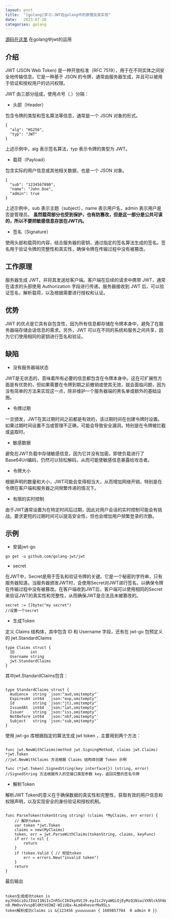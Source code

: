 ```yaml
---
layout: post
title:  "[golang]学习:JWT在golang中的原理及其实现"
date:   2023-07-20
categories: golang
---
```


[源码在这里](https://github.com/yuuuuuuan/jwttest)	在golang中jwt的运用

## 介绍

JWT (JSON Web Token) 是一种开放标准（RFC 7519），用于在不同实体之间安全地传输信息。它是一种基于 JSON 的令牌，通常由服务器生成，并且可以被用于验证和授权用户的访问权限。

JWT 由三部分组成，使用点号（.）分隔：

- 头部（Header）

包含令牌的类型和签名算法等信息，通常是一个 JSON 对象的形式。

```
{
  "alg": "HS256",
  "typ": "JWT"
}
```

上述示例中，alg 表示签名算法，typ 表示令牌的类型为 JWT。

- 载荷（Payload）

包含实际的用户信息或其他相关数据，也是一个 JSON 对象。

```
{
  "sub": "1234567890",
  "name": "John Doe",
  "admin": true
}
```

上述示例中，sub 表示主题（subject），name 表示用户名，admin 表示用户是否是管理员。
**虽然载荷部分也受到保护，也有防篡改，但是这一部分是公共可读的，所以不要把敏感信息存放在JWT内。**

- 签名（Signature）

使用头部和载荷的内容，结合服务器的密钥，通过指定的签名算法生成的签名。签名用于验证令牌的完整性和真实性，确保令牌在传输过程中没有被篡改。

## 工作原理

服务器生成 JWT，并将其发送给客户端。客户端在后续的请求中携带 JWT，通常在请求的头部使用 Authorization 字段进行传递。服务器接收到 JWT 后，可以验证签名，解析载荷，以及根据需要进行授权和认证。

## 优势

JWT 的优点是它具有自包含性，因为所有信息都存储在令牌本身中，避免了在服务器端存储会话信息的需求。另外，JWT 可以在不同的系统和服务之间共享，因为它们使用相同的密钥进行签名和验证。

## 缺陷

- 没有服务器端状态

JWT是无状态的，意味着所有必要的信息都包含在令牌本身中。这在可扩展性方面是有优势的，但如果需要在令牌到期之前撤销或使其无效，就会面临问题，因为没有简单的方法来实现这一点，除非维护一个服务器端的黑名单或额外的基础设施。

- 令牌过期

一旦颁发，JWT在其过期时间之前都是有效的，该过期时间在创建令牌时设置。如果过期时间设置不当或管理不正确，可能会导致安全漏洞，特别是在令牌被拦截或盗取时。

- 敏感数据

避免在JWT负载中存储敏感信息，因为它并没有加密。即使负载进行了Base64Url编码，仍然可以轻松解码，从而可能使敏感信息暴露给攻击者。

- 令牌大小

根据声明的数量和大小，JWT可能会变得相当大，从而增加网络开销，特别是在令牌在客户端和服务器之间频繁传递的情况下。

- 有限的实时控制

由于JWT通常设置为在特定时间后过期，因此对用户会话的实时控制可能会有挑战。要求更短的过期时间可以提高安全性，但也会增加用户频繁登录的次数。

## 示例

- 安装jwt-go

```
go get -u github.com/golang-jwt/jwt
```

- secret

在JWT中，Secret是用于签名和验证令牌的关键。它是一个秘密的字符串，只有服务器知道。当服务器颁发JWT时，会使用Secret对JWT进行签名，以确保令牌在传输过程中没有被篡改。在客户端收到JWT后，客户端可以使用相同的Secret来验证JWT的真实性和完整性，从而确保JWT是合法且未被篡改的。

```
secret := []byte("my secret")
//设置一个secret
```

- 生成Token

定义 Claims 结构体，其中包含 ID 和 Username 字段，还有在 jwt-go 包预定义的 jwt.StandardClaims

```
type Claims struct {
  ID       int
  Username string
  jwt.StandardClaims
}
```

其中jwt.StandardClaims包含：

```

type StandardClaims struct {
  Audience  string `json:"aud,omitempty"`
  ExpiresAt int64  `json:"exp,omitempty"`
  Id        string `json:"jti,omitempty"`
  IssuedAt  int64  `json:"iat,omitempty"`
  Issuer    string `json:"iss,omitempty"`
  NotBefore int64  `json:"nbf,omitempty"`
  Subject   string `json:"sub,omitempty"`
}

```

使用 jwt-go 库根据指定的算法生成 jwt token ，主要用到两个方法：

```

func jwt.NewWithClaims(method jwt.SigningMethod, claims jwt.Claims) *jwt.Token
//jwt.NewWithClaims 方法根据 Claims 结构体创建 Token 示例

func (*jwt.Token).SignedString(key interface{}) (string, error)
//SignedString 方法根据传入的空接口类型参数 key，返回完整的签名令牌

```

- 解析Token

解析JWT Token的意义在于确保数据的真实性和完整性，获取有效的用户信息和权限声明，以及实现安全的身份验证和授权机制。

```

func ParseToken(tokenString string) (claims *MyClaims, err error) {
	// 解析token
	var token *jwt.Token
	claims = new(MyClaims)
	token, err = jwt.ParseWithClaims(tokenString, claims, keyFunc)
	if err != nil {
		return
	}
	if !token.Valid { // 校验token
		err = errors.New("invalid token")
	}
	return
}

```

最后输出

```

token生成成功token is eyJhbGciOiJIUzI1NiIsInR5cCI6IkpXVCJ9.eyJ1c2VyaWQiOjEyMzQ1NiwiVXNlck5hbWUiOiJ5dXV1dXV1YW4iLCJleHAiOjE2ODk4NTc3MDQsImlzcyI6ImFkbWluI
n0.Mm0vvVvspBldKtVd3WZ-WIiUQa-ALm84heverMa95Ls
token解析成功claims is &{123456 yuuuuuuan { 1689857704  0 admin 0 }}

```